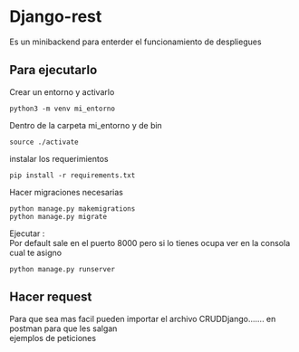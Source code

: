 # Django-rest
Es un minibackend para enterder el funcionamiento de despliegues


## Para ejecutarlo 


Crear un entorno y activarlo
```
python3 -m venv mi_entorno  
```
Dentro de la carpeta mi_entorno y de bin
```
source ./activate 
```

instalar los requerimientos 

```
pip install -r requirements.txt
```

Hacer migraciones necesarias 

```
python manage.py makemigrations
python manage.py migrate
```

Ejecutar :   
Por default sale en el puerto 8000 pero si lo tienes ocupa ver en la consola cual te asigno  
```
python manage.py runserver

```

## Hacer request 

Para que sea mas facil pueden importar el archivo CRUDDjango....... en postman para que les salgan  
ejemplos de peticiones 




